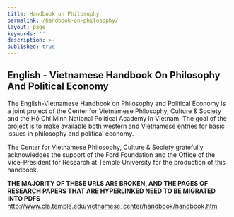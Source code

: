 ```yaml
---
title: Handbook on Philosophy
permalink: /handbook-on-philosophy/
layout: page
keywords: ''
description: >- 
published: true
---
```

## English - Vietnamese Handbook On Philosophy And Political Economy
The English-Vietnamese Handbook on Philosophy and Political Economy is a joint project of the Center for Vietnamese Philosophy, Culture & Society and the Hồ Chí Minh National Political Academy in Vietnam. The goal of the project is to make available both western and Vietnamese entries for basic issues in philosophy and political economy. 

The Center for Vietnamese Philosophy, Culture & Society gratefully acknowledges the support of the Ford Foundation and the Office of the Vice-President for Research at Temple University for the production of this handbook.

**THE MAJORITY OF THESE URLS ARE BROKEN, AND THE PAGES OF RESEARCH PAPERS THAT ARE HYPERLINKED NEED TO BE MIGRATED INTO PDFS**  
http://www.cla.temple.edu/vietnamese_center/handbook/handbook.htm 
